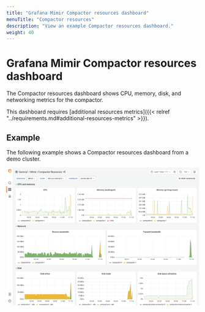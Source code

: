 ```yaml
---
title: "Grafana Mimir Compactor resources dashboard"
menuTitle: "Compactor resources"
description: "View an example Compactor resources dashboard."
weight: 40
---
```


# Grafana Mimir Compactor resources dashboard

The Compactor resources dashboard shows CPU, memory, disk, and networking metrics for the compactor.

This dashboard requires [additional resources metrics]({{< relref "../requirements.md#additional-resources-metrics" >}}).

## Example

The following example shows a Compactor resources dashboard from a demo cluster.

![Grafana Mimir compactor resources dashboard](../../../images/dashboards/mimir-compactor-resources.png)
